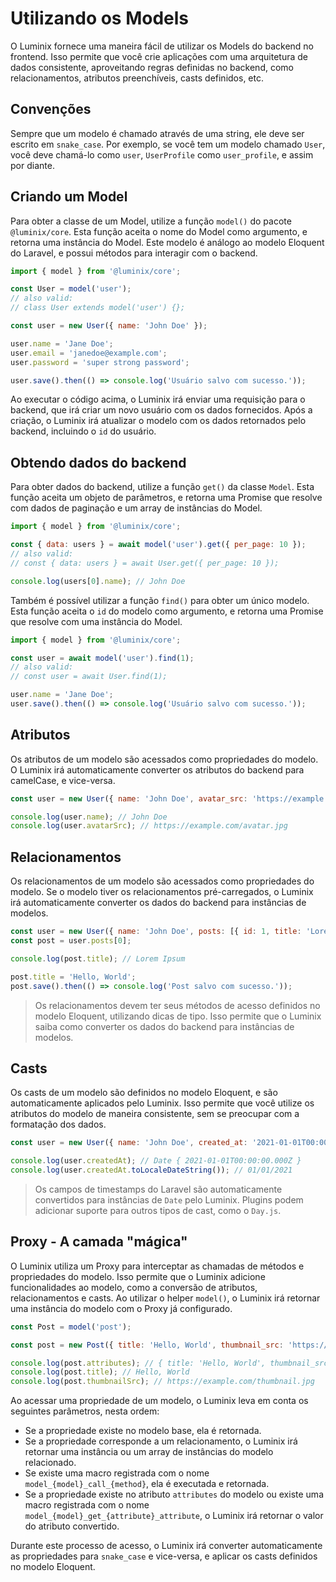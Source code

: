 # Utilizando os Models

O Luminix fornece uma maneira fácil de utilizar os Models do backend no frontend. Isso permite que você crie aplicações com uma arquitetura de dados consistente, aproveitando regras definidas no backend, como relacionamentos, atributos preenchíveis, casts definidos, etc.

## Convenções

Sempre que um modelo é chamado através de uma string, ele deve ser escrito em `snake_case`. Por exemplo, se você tem um modelo chamado `User`, você deve chamá-lo como `user`, `UserProfile` como `user_profile`, e assim por diante.

## Criando um Model

Para obter a classe de um Model, utilize a função `model()` do pacote `@luminix/core`. Esta função aceita o nome do Model como argumento, e retorna uma instância do Model. Este modelo é análogo ao modelo Eloquent do Laravel, e possui métodos para interagir com o backend.

```javascript
import { model } from '@luminix/core';

const User = model('user');
// also valid:
// class User extends model('user') {};

const user = new User({ name: 'John Doe' });

user.name = 'Jane Doe';
user.email = 'janedoe@example.com';
user.password = 'super strong password';

user.save().then(() => console.log('Usuário salvo com sucesso.'));
```

Ao executar o código acima, o Luminix irá enviar uma requisição para o backend, que irá criar um novo usuário com os dados fornecidos. Após a criação, o Luminix irá atualizar o modelo com os dados retornados pelo backend, incluindo o `id` do usuário.

## Obtendo dados do backend

Para obter dados do backend, utilize a função `get()` da classe `Model`. Esta função aceita um objeto de parâmetros, e retorna uma Promise que resolve com dados de paginação e um array de instâncias do Model.

```javascript
import { model } from '@luminix/core';

const { data: users } = await model('user').get({ per_page: 10 });
// also valid:
// const { data: users } = await User.get({ per_page: 10 });

console.log(users[0].name); // John Doe
```

Também é possível utilizar a função `find()` para obter um único modelo. Esta função aceita o `id` do modelo como argumento, e retorna uma Promise que resolve com uma instância do Model.

```javascript
import { model } from '@luminix/core';

const user = await model('user').find(1);
// also valid:
// const user = await User.find(1);

user.name = 'Jane Doe';
user.save().then(() => console.log('Usuário salvo com sucesso.'));
```

## Atributos

Os atributos de um modelo são acessados como propriedades do modelo. O Luminix irá automaticamente converter os atributos do backend para camelCase, e vice-versa.

```javascript
const user = new User({ name: 'John Doe', avatar_src: 'https://example.com/avatar.jpg' });

console.log(user.name); // John Doe
console.log(user.avatarSrc); // https://example.com/avatar.jpg
```

## Relacionamentos

Os relacionamentos de um modelo são acessados como propriedades do modelo. Se o modelo tiver os relacionamentos pré-carregados, o Luminix irá automaticamente converter os dados do backend para instâncias de modelos.

```javascript
const user = new User({ name: 'John Doe', posts: [{ id: 1, title: 'Lorem Ipsum', content: 'Hello, World' }] });
const post = user.posts[0];

console.log(post.title); // Lorem Ipsum

post.title = 'Hello, World';
post.save().then(() => console.log('Post salvo com sucesso.'));
```

 > Os relacionamentos devem ter seus métodos de acesso definidos no modelo Eloquent, utilizando dicas de tipo. Isso permite que o Luminix saiba como converter os dados do backend para instâncias de modelos.

## Casts

Os casts de um modelo são definidos no modelo Eloquent, e são automaticamente aplicados pelo Luminix. Isso permite que você utilize os atributos do modelo de maneira consistente, sem se preocupar com a formatação dos dados.

```javascript
const user = new User({ name: 'John Doe', created_at: '2021-01-01T00:00:00.000Z' });

console.log(user.createdAt); // Date { 2021-01-01T00:00:00.000Z }
console.log(user.createdAt.toLocaleDateString()); // 01/01/2021
```

 > Os campos de timestamps do Laravel são automaticamente convertidos para instâncias de `Date` pelo Luminix.
 > Plugins podem adicionar suporte para outros tipos de cast, como o `Day.js`.

## Proxy - A camada "mágica"

O Luminix utiliza um Proxy para interceptar as chamadas de métodos e propriedades do modelo. Isso permite que o Luminix adicione funcionalidades ao modelo, como a conversão de atributos, relacionamentos e casts. Ao utilizar o helper `model()`, o Luminix irá retornar uma instância do modelo com o Proxy já configurado.

```javascript
const Post = model('post');

const post = new Post({ title: 'Hello, World', thumbnail_src: 'https://example.com/thumbnail.jpg' });

console.log(post.attributes); // { title: 'Hello, World', thumbnail_src: 'https://example.com/thumbnail.jpg' }
console.log(post.title); // Hello, World
console.log(post.thumbnailSrc); // https://example.com/thumbnail.jpg
```

Ao acessar uma propriedade de um modelo, o Luminix leva em conta os seguintes parâmetros, nesta ordem:

 - Se a propriedade existe no modelo base, ela é retornada.
 - Se a propriedade corresponde a um relacionamento, o Luminix irá retornar uma instância ou um array de instâncias do modelo relacionado.
 - Se existe uma macro registrada com o nome `model_{model}_call_{method}`, ela é executada e retornada.
 - Se a propriedade existe no atributo `attributes` do modelo ou existe uma macro registrada com o nome `model_{model}_get_{attribute}_attribute`, o Luminix irá retornar o valor do atributo convertido.

Durante este processo de acesso, o Luminix irá converter automaticamente as propriedades para `snake_case` e vice-versa, e aplicar os casts definidos no modelo Eloquent.

